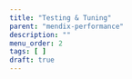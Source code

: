 ```yaml
---
title: "Testing & Tuning"
parent: "mendix-performance"
description: ""
menu_order: 2
tags: [ ]
draft: true
---
```


